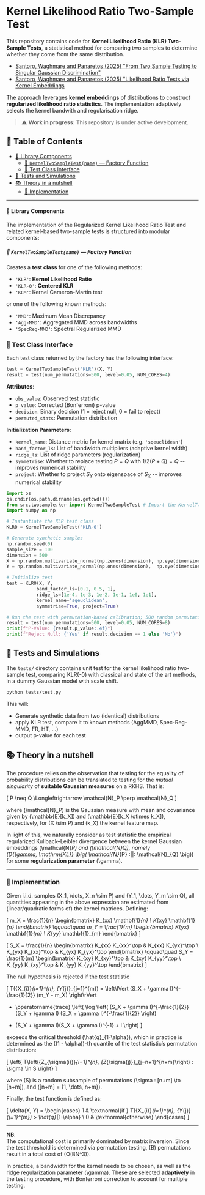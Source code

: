 
# Kernel Likelihood Ratio Two-Sample Test

This repository contains code for **Kernel Likelihood Ratio (KLR) Two-Sample Tests**, a statistical method for comparing two samples to determine whether they come from the same distribution.

* [Santoro, Waghmare and Panaretos (2025) "From Two Sample Testing to Singular Gaussian Discrimination"](https://arxiv.org/abs/2505.04613)
* [Santoro, Waghmare and Panaretos (2025) "Likelihood Ratio Tests via Kernel Embeddings]()

The approach leverages **kernel embeddings** of distributions to construct **regularized likelihood ratio statistics**.
The implementation adaptively selects the kernel bandwith and regularisation ridge.

> ⚠ **Work in progress:**
> This repository is under active development.


## 📑 Table of Contents

<!-- - [Kernel Likelihood Ratio Two-Sample Test](#kernel-likelihood-ratio-two-sample-test) -->
- [🧩 Library Components](#-library-components)
    - [🧪 `KernelTwoSampleTest(name)` — Factory Function](#-kerneltwosampletestname--factory-function)
    - [🧫 Test Class Interface](#-test-class-interface)
- [🔹 Tests and Simulations](#-tests-and-simulations)
- [📚 Theory in a nutshell](#-theory-in-a-nutshell)
    - [🔧 Implementation](#-implementation)


---


#### 🧩 Library Components
 
The implementation of the Regularized Kernel Likelihood Ratio Test and related kernel-based two-sample tests is structured into modular components:

##### 🧪 `KernelTwoSampleTest(name)` — Factory Function

Creates a **test class** for one of the following methods:
* `'KLR'`: **Kernel Likelihood Ratio**
* `'KLR-0'`: **Centered KLR**
* `'KCM'`: Kernel Cameron-Martin test

or one of the following known methods:

* `'MMD'`: Maximum Mean Discrepancy
* `'Agg-MMD'`: Aggregated MMD across bandwidths
* `'SpecReg-MMD'`: Spectral Regularized MMD


### 🧫 Test Class Interface

Each test class returned by the factory has the following interface:

```python
test = KernelTwoSampleTest('KLR')(X, Y)
result = test(num_permutations=500, level=0.05, NUM_CORES=4)
```

**Attributes**:

* `obs_value`: Observed test statistic
* `p_value`: Corrected (Bonferroni) p-value
* `decision`: Binary decision (1 = reject null, 0 = fail to reject)
* `permuted_stats`: Permutation distribution

**Initialization Parameters**:

* `kernel_name`: Distance metric for kernel matrix (e.g. `'sqeuclidean'`)
* `band_factor_ls`: List of bandwidth multipliers (adaptive kernel width)
* `ridge_ls`: List of ridge parameters (regularization)
* `symmetrise`: Whether to replace testing $P =Q$ with $1/2(P+Q) = Q$ -- improves numerical stability
* `project`: Whether to project $S_Y$ onto eigenspace of $S_X$ -- improves numerical stability




```python
import os
os.chdir(os.path.dirname(os.getcwd()))
from src.twosample.ker import KernelTwoSampleTest # Import the KernelTwoSampleTest class 
import numpy as np

# Instantiate the KLR test class
KLR0 = KernelTwoSampleTest('KLR-0')

# Generate synthetic samples
np.random.seed(0)
sample_size = 100
dimension = 500
X = np.random.multivariate_normal(np.zeros(dimension), np.eye(dimension), sample_size)
Y = np.random.multivariate_normal(np.ones(dimension),  np.eye(dimension), sample_size)

# Initialize test 
test = KLR0(X, Y, 
           band_factor_ls=[0.1, 0.5, 1], 
           ridge_ls=[1e-4, 1e-3, 1e-2, 1e-1, 1e0, 1e1],
           kernel_name='sqeuclidean',
           symmetrise=True, project=True)

# Run the test with permutation-based calibration; 500 random permutations, and 8 cores for parallel processing, significance level of 0.05
result = test(num_permutations=500, level=0.05, NUM_CORES=8) 
print(f"P-Value: {result.p_value:.4f}")
print(f"Reject Null: {'Yes' if result.decision == 1 else 'No'}")
```

## 🔹 Tests and Simulations

The `tests/` directory contains unit test for the kernel likelihood ratio two-sample test,
comparing KLR(-0) with classical and state of the art methods, in a dummy Gaussian model with scale shift.

```bash
python tests/test.py
```
This will:
* Generate synthetic data from two (identical) distributions
* apply KLR test, compare it to known methods (AggMMD, Spec-Reg-MMD, FR, HT, ...)
* output p-value for each test 

## 📚 Theory in a nutshell

The procedure relies on the observation that testing for the equality of probability distributions can be translated to testing for the *mutual singularity* of **suitable Gaussian measures** on a RKHS. That is:

\[
P \neq Q \Longleftrightarrow \mathcal{N}_P \perp \mathcal{N}_Q
\]

where \(\mathcal{N}_P\) is the Gaussian measure with mean and covariance given by \(\mathbb{E}[k_X]\) and \(\mathbb{E}[k_X \otimes k_X]\), respectively, for \(X \sim P\) and \(k_X\) the kernel feature map.

In light of this, we naturally consider as test statistic the empirical regularized Kullback–Leibler divergence between the kernel Gaussian embeddings \(\mathcal{N}_P\) and \(\mathcal{N}_Q\), namely  
\(D_{\gamma, \mathrm{KL}} \big( \mathcal{N}_{P} \:||\: \mathcal{N}_{Q} \big)\)  
for some **regularization parameter** \(\gamma\).

<!--
\[
D_{\gamma, \mathrm{KL}} \big( \mathcal{N}_{P} \:||\: \mathcal{N}_{Q} \big) 
=
\frac{1}{2} \left\| (S_{Q} + \gamma I)^{-\frac{1}{2}} (m_{P} - m_{Q}) \right\|^2 
+ \frac{1}{2} \, d_{\textrm{logdet}}^1(S_{P} + \gamma I, S_{Q} + \gamma I)
\]
-->

---

### 🔧 Implementation

Given i.i.d. samples \(X_1, \dots, X_n \sim P\) and \(Y_1, \dots, Y_m \sim Q\), all quantities appearing in the above expression are estimated from (linear/quadratic forms of) the kernel matrices. Defining:

\[
m_X = \frac{1}{n} \begin{bmatrix}
K_{xx} \mathbf{1}_{n} \\
K_{xy} \mathbf{1}_{n}
\end{bmatrix} \qquad\quad
m_Y = \frac{1}{m} \begin{bmatrix}
K_{yx} \mathbf{1}_{m} \\
K_{yy} \mathbf{1}_{m}
\end{bmatrix}
\]

\[
S_X = \frac{1}{n} \begin{bmatrix}
K_{xx} K_{xx}^\top & K_{xx} K_{yx}^\top \\
K_{yx} K_{xx}^\top & K_{yx} K_{yx}^\top
\end{bmatrix} \qquad\quad
S_Y = \frac{1}{m} \begin{bmatrix}
K_{xy} K_{xy}^\top & K_{xy} K_{yy}^\top \\
K_{yy} K_{xy}^\top & K_{yy} K_{yy}^\top
\end{bmatrix}
\]

The null hypothesis is rejected if the test statistic

\[
T(\{X_{i}\}_{i=1}^{n}, \{Y_{j}\}_{j=1}^{m}) =
\left\lVert (S_X + \gamma I)^{-\frac{1}{2}} (m_Y - m_X) \right\rVert
+ \operatorname{trace} \left(
\log \left( (S_X + \gamma I)^{-\frac{1}{2}} (S_Y + \gamma I) (S_X + \gamma I)^{-\frac{1}{2}} \right)
- (S_Y + \gamma I)(S_X + \gamma I)^{-1} + I
\right)
\]

exceeds the critical threshold \(\hat{q}_{1-\alpha}\), which in practice is determined as the \((1 - \alpha)\)-th quantile of the test statistic’s permutation distribution:

\[
\left\{ T\left(\{Z_{\sigma(i)}\}_{i=1}^{n}, \{Z_{\sigma(j)}\}_{j=n+1}^{n+m}\right) : \sigma \in S \right\}
\]

where \(S\) is a random subsample of permutations \(\sigma : [n+m] \to [n+m]\), and \([n+m] = \{1, \dots, n+m\}\).

Finally, the test function is defined as:

\[
\delta(X, Y) =
\begin{cases}
1 & \textnormal{if } T(\{X_{i}\}_{i=1}^{n}, \{Y_{j}\}_{j=1}^{m}) > \hat{q}_{1-\alpha} \\
0 & \textnormal{otherwise}
\end{cases}
\]

---

**NB**:  
The computational cost is primarily dominated by matrix inversion. Since the test threshold is determined via permutation testing, \(B\) permutations result in a total cost of \(O(BN^3)\).

In practice, a bandwidth for the kernel needs to be chosen, as well as the ridge regularization parameter \(\gamma\). These are selected **adaptively** in the testing procedure, with Bonferroni correction to account for multiple testing.

